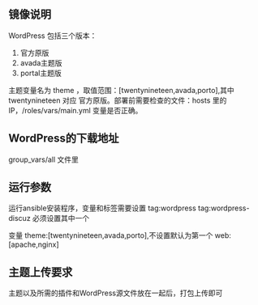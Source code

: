 ## 镜像说明

WordPress 包括三个版本：
1. 官方原版
2. avada主题版
3. portal主题版

主题变量名为 theme ，取值范围：[twentynineteen,avada,porto],其中 twentynineteen 对应
官方原版。部署前需要检查的文件：hosts 里的IP，/roles/vars/main.yml 变量是否正确。

## WordPress的下载地址
group_vars/all 文件里

## 运行参数
运行ansible安装程序，变量和标签需要设置
tag:wordpress
tag:wordpress-discuz
必须设置其中一个

变量
theme:[twentynineteen,avada,porto],不设置默认为第一个
web:[apache,nginx]

## 主题上传要求
主题以及所需的插件和WordPress源文件放在一起后，打包上传即可




